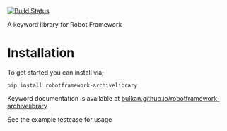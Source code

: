 [![Build Status](https://travis-ci.org/bulkan/robotframework-archivelibrary.png?branch=master)](https://travis-ci.org/bulkan/robotframework-archivelibrary)

A keyword library for Robot Framework


Installation
============

To get started you can install via;

```pip install robotframework-archivelibrary```


Keyword documentation is available at [bulkan.github.io/robotframework-archivelibrary](bulkan.github.io/robotframework-archivelibrary)


See the example testcase for usage
